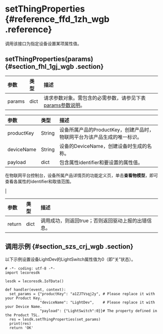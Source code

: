 # setThingProperties {#reference_ffd_1zh_wgb .reference}

调用该接口为指定设备设置某项属性值。

## setThingProperties\(params\) {#section_fhl_1gj_wgb .section}

|参数|类型|描述|
|:-|:-|:-|
|params|dict|请求参数对象。需包含的必需参数，请参见下表[params参数说明](#)。|

|参数|类型|描述|
|:-|:-|:-|
|productKey|String|设备所属产品的ProductKey，创建产品时，物联网平台为该产品生成的唯一标识。|
|deviceName|String|设备的DeviceName，创建设备时生成的名称。|
|payload|dict| 包含属性identifier和要设置的属性值。

 在物联网平台控制台，设备所属产品详情页的功能定义页，单击**查看物模型**，即可查看各属性的identifier和取值范围。

 |

|参数|类型|描述|
|:-|:-|:-|
|return|dict|调用成功，则返回true；否则返回驱动上报的出错信息。|

## 调用示例 {#section_szs_crj_wgb .section}

以下示例设置设备LightDev的LightSwitch属性值为0（即“关”状态）。

```
# -*- coding: utf-8 -*-
import lecoresdk

lesdk = lecoresdk.IoTData()

def handler(event, context):
  set_params = {"productKey": "a1ZJTVsqj2y", # Please replace it with your Product Key.
                "deviceName": "LightDev",    # Please replace it with your Device Name.
                "payload": {"LightSwitch":0}}# The property defined in the Product TSL.
  res = lesdk.setThingProperties(set_params)
  print(res)
  return 'OK'
```

